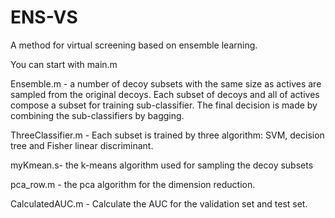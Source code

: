 # ENS-VS
A method for virtual screening based on ensemble learning.

You can start with main.m

Ensemble.m - a number of decoy subsets with the same size as actives are sampled from the original decoys. Each subset of decoys and all of actives compose a subset for training sub-classifier. The final decision is made by combining the sub-classifiers by bagging. 

ThreeClassifier.m - Each subset is trained by three algorithm: SVM, decision tree and Fisher linear discriminant.

myKmean.s- the k-means algorithm used for sampling the decoy subsets

pca_row.m - the pca algorithm for the dimension reduction.

CalculatedAUC.m - Calculate the AUC for the validation set and test set.
